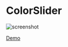 # ColorSlider

![screenshot](https://soramimi.github.io/ColorSlider/colorslider.png)

[Demo](http://files.soramimi.jp/colorslider/)
